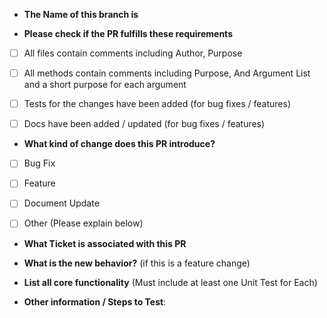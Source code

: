 * **The Name of this branch is**


* **Please check if the PR fulfills these requirements**
- [ ] All files contain comments including Author, Purpose
- [ ] All methods contain comments including Purpose, And Argument List and a short purpose for each argument
- [ ] Tests for the changes have been added (for bug fixes / features)
- [ ] Docs have been added / updated (for bug fixes / features)



* **What kind of change does this PR introduce?**
- [ ] Bug Fix
- [ ] Feature
- [ ] Document Update
- [ ] Other (Please explain below)




* **What Ticket is associated with this PR**



* **What is the new behavior?**  (if this is a feature change)


* **List all core functionality** (Must include at least one Unit Test for Each)


* **Other information / Steps to Test**: